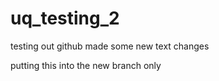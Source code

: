 # uq_testing_2
testing out github
made some new text changes

putting this into the new branch only

